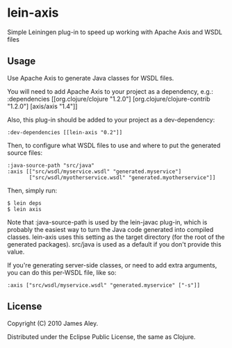 # lein-axis
Simple Leiningen plug-in to speed up working with Apache Axis and WSDL files

## Usage
Use Apache Axis to generate Java classes for WSDL files.

You will need to add Apache Axis to your project as a dependency, e.g.:
    :dependencies [[org.clojure/clojure "1.2.0"]
                   [org.clojure/clojure-contrib "1.2.0"]
                   [axis/axis "1.4"]]

Also, this plug-in should be added to your project as a dev-dependency:

    :dev-dependencies [[lein-axis "0.2"]]

Then, to configure what WSDL files to use and where to put the generated
source files:

    :java-source-path "src/java"
    :axis [["src/wsdl/myservice.wsdl" "generated.myservice"]
    	   ["src/wsdl/myotherservice.wsdl" "generated.myotherservice"]]

Then, simply run:

    $ lein deps
    $ lein axis

Note that :java-source-path is used by the lein-javac plug-in, which is
probably the easiest way to turn the Java code generated into compiled
classes. lein-axis uses this setting as the target directory (for the
root of the generated packages). src/java is used as a default if you
don't provide this value.

If you're generating server-side classes, or need to add extra arguments,
you can do this per-WSDL file, like so:

    :axis ["src/wsdl/myservice.wsdl" "generated.myservice" ["-s"]]


## License

Copyright (C) 2010 James Aley.

Distributed under the Eclipse Public License, the same as Clojure.
